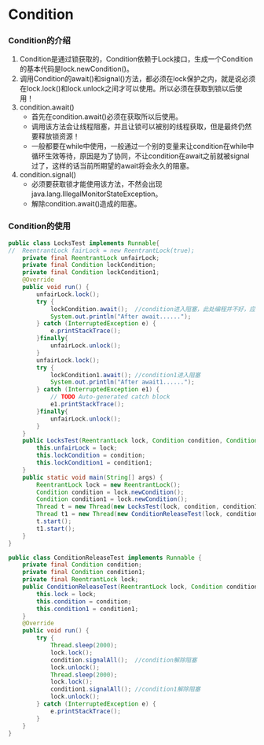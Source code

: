 # Condition

### Condition的介绍
1. Condition是通过锁获取的，Condition依赖于Lock接口，生成一个Condition的基本代码是lock.newCondition()。
2. 调用Condition的await()和signal()方法，都必须在lock保护之内，就是说必须在lock.lock()和lock.unlock之间才可以使用。所以必须在获取到锁以后使用！
3. condition.await()
	* 首先在condition.await()必须在获取所以后使用。
	* 调用该方法会让线程阻塞，并且让锁可以被别的线程获取，但是最终仍然要释放锁资源！
	* 一般都要在while中使用，一般通过一个别的变量来让condition在while中循环生效等待，原因是为了协同，不让condition在await之前就被signal过了，这样的话当前所期望的await将会永久的阻塞。
4. condition.signal()
	* 必须要获取锁才能使用该方法，不然会出现java.lang.IllegalMonitorStateException。
	* 解除condition.await()造成的阻塞。

### Condition的使用
```Java
public class LocksTest implements Runnable{
//	ReentrantLock fairLock = new ReentrantLock(true);			
	private final ReentrantLock unfairLock;					
	private final Condition lockCondition;
	private final Condition lockCondition1;
	@Override
	public void run() {
		unfairLock.lock();
		try {
			lockCondition.await();	//condition进入阻塞，此处编程并不好，应该让condition进入阻塞应该配合别的变量在while中使用。不然会造成signal在await之前调用。
			System.out.println("After await......");
		} catch (InterruptedException e) {
			e.printStackTrace();
		}finally{
			unfairLock.unlock();
		}
		unfairLock.lock();
		try {
			lockCondition1.await();	//condition1进入阻塞
			System.out.println("After await1......");
		} catch (InterruptedException e1) {
			// TODO Auto-generated catch block
			e1.printStackTrace();
		}finally{
			unfairLock.unlock();
		}
	}
	public LocksTest(ReentrantLock lock, Condition condition, Condition condition1){
		this.unfairLock = lock;
		this.lockCondition = condition;
		this.lockCondition1 = condition1;
	}
	public static void main(String[] args) {
		ReentrantLock lock = new ReentrantLock();
		Condition condition = lock.newCondition();
		Condition condition1 = lock.newCondition();
		Thread t = new Thread(new LocksTest(lock, condition, condition1));
		Thread t1 = new Thread(new ConditionReleaseTest(lock, condition, condition1));
		t.start();
		t1.start();
	}
}
```
```Java
public class ConditionReleaseTest implements Runnable {
	private final Condition condition;
	private final Condition condition1;
	private final ReentrantLock lock;
	public ConditionReleaseTest(ReentrantLock lock, Condition condition, Condition condition1){
		this.lock = lock;
		this.condition = condition;
		this.condition1 = condition1;
	}
	@Override
	public void run() {
		try {
			Thread.sleep(2000);
			lock.lock();
			condition.signalAll();	//condition解除阻塞
			lock.unlock();
			Thread.sleep(2000);
			lock.lock();
			condition1.signalAll();	//condition1解除阻塞
			lock.unlock();
		} catch (InterruptedException e) {
			e.printStackTrace();
		}
	}
}
```